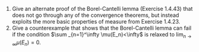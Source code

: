 1. Give an alternate proof of the Borel-Cantelli lemma (Exercise 1.4.43) that does not go through any of the convergence theorems, but instead exploits the more basic properties of measure from Exercise 1.4.23.
2. Give a counterexample that shows that the Borel-Cantelli lemma can fail if the condition $\sum _{n=1}^\infty \mu(E_n)<\infty$ is relaxed to $\lim _{n\to \infty} \mu(E_n)=0$.